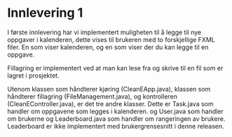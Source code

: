 <h1> Innlevering 1 </h1>

I første innlevering har vi implementert muligheten til å legge til nye oppgaver i kalenderen, dette vises til brukeren med to forskjellige FXML filer. En som viser kalenderen, og en som viser der du kan legge til en oppgave.

 Fillagring er implementert ved at man kan lese fra og skrive til en fil som er lagret i prosjektet.
 
 Utenom klassen som håndterer kjøring (CleanEApp.java), klassen som håndterer fillagring (FileManagement.java), og kontrolleren (CleanEController.java), er det tre andre klasser. Dette er Task.java som handler om oppgavene som legges i kalenderen. og User.java som handler om brukerne og Leaderboard.java som handler om rangeringen av brukere. Leaderboard er ikke implementert med brukergrensesnitt i denne releasen.
